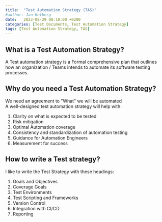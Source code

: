 ```yaml
---
title:  "Test Automation Strategy (TAS)"
#author: Jan Helberg
date:   2023-08-29 00:10:00 +0200
categories: [Test Documents, Test Automation Strategy]
tags: [Test Automation Strategy, TAS]
---
```


## What is a Test Automation Strategy?
A Test automation strategy is a Formal comprehensive plan that outlines how an organization / Teams intends to automate its software testing processes.

## Why do you need a Test Automation Strategy?
We need an agreement to "What" we will be automated\
A well-designed test automation strategy will help with:
1. Clarity on what is expected to be tested
2. Risk mitigation
3. Optimal Automation coverage
4. Consistency and standardization of automation testing
5. Guidance for Automation Engineers
6. Measurement for success

## How to write a Test strategy?
I like to write the Test Strategy with these headings:
1. Goals and Objectives
2. Coverage Goals
3. Test Environments
4. Test Scripting and Frameworks
5. Version Control
6. Integration with CI/CD
7. Reporting